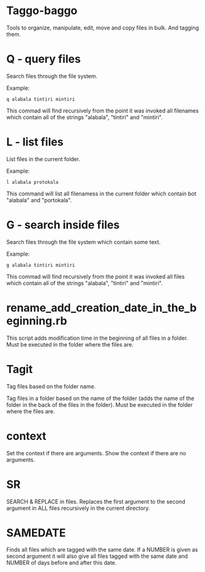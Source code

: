 # Taggo-baggo
Tools to organize, manipulate, edit, move and copy files in bulk. And tagging them.

# Q - query files
Search files through the file system.

Example:
```
q alabala tintiri mintiri
```
This commad will find recursively from the point it was invoked all filenames which contain all of the strings "alabala", "tintiri" and "mintiri".

# L - list files
List files in the current folder.

Example:
```
l alabala protokala
```

This command will list all filenamess in the current folder which contain bot "alabala" and "portokala".

# G - search inside files
Search files through the file system which contain some text.

Example:

```
g alabala tintiri mintiri
```

This commad will find recursively from the point it was invoked all files which contain all of the strings "alabala", "tintiri" and "mintiri".

# rename_add_creation_date_in_the_beginning.rb
This script adds modification time in the beginning of all files in a folder. Must be executed in the folder where the files are.

# Tagit
Tag files based on the folder name.

Tag files in a folder based on the name of the folder (adds the name of the folder in the back of the files in the folder). Must be executed in the folder where the files are.

# context
Set the context if there are arguments.
Show the context if there are no arguments.

# SR
SEARCH & REPLACE in files. Replaces the first argument to the second argument in ALL files recursively in the current directory.

# SAMEDATE
Finds all files which are tagged with the same date. If a NUMBER is given as second argument it will also give all files tagged with the same date and NUMBER of days before and after this date.
